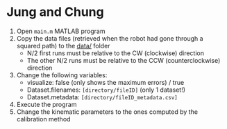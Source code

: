 # Jung and Chung

1. Open `main.m` MATLAB program
2. Copy the data files (retrieved when the robot had gone through a squared path) to the [data/](https://github.com/sousarbarb/odometry-calibration/data) folder
   - N/2 first runs must be relative to the CW (clockwise) direction
   - The other N/2 runs must be relative to the CCW (counterclockwise) direction
3. Change the following variables:
   - visualize: false (only shows the maximum errors) / true
   - Dataset.filenames: `[directory/fileID]` (only 1 dataset!)
   - Dataset.metadata: `[directory/fileID_metadata.csv]`
4. Execute the program
5. Change the kinematic parameters to the ones computed by the calibration method
